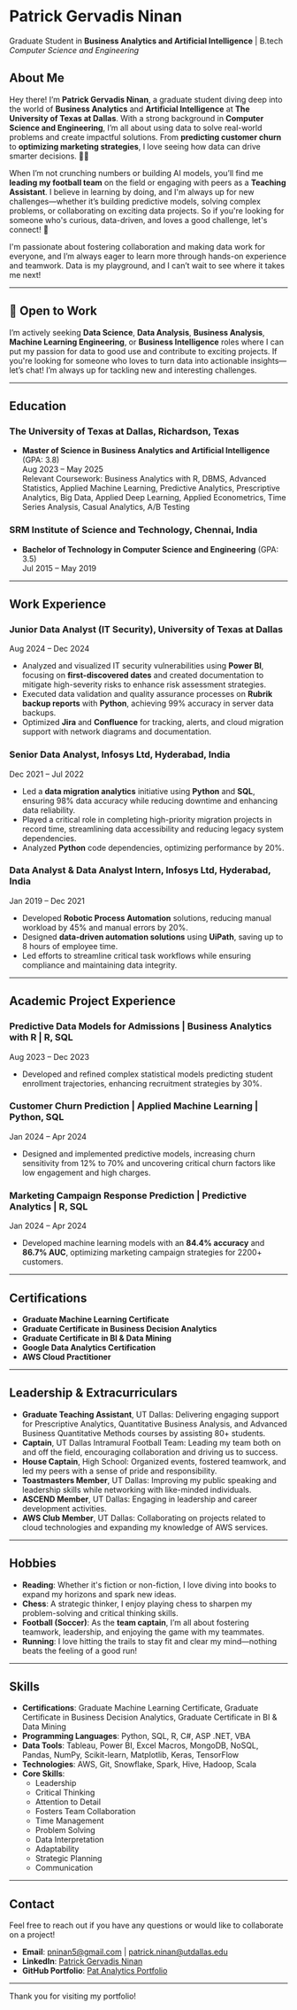 # Patrick Gervadis Ninan
Graduate Student in **Business Analytics and Artificial Intelligence** | B.tech *Computer Science and Engineering*

## About Me
Hey there! I’m **Patrick Gervadis Ninan**, a graduate student diving deep into the world of **Business Analytics** and **Artificial Intelligence** at **The University of Texas at Dallas**. With a strong background in **Computer Science and Engineering**, I’m all about using data to solve real-world problems and create impactful solutions. From **predicting customer churn** to **optimizing marketing strategies**, I love seeing how data can drive smarter decisions. 🧠💡

When I’m not crunching numbers or building AI models, you’ll find me **leading my football team** on the field or engaging with peers as a **Teaching Assistant**. I believe in learning by doing, and I'm always up for new challenges—whether it’s building predictive models, solving complex problems, or collaborating on exciting data projects. So if you're looking for someone who's curious, data-driven, and loves a good challenge, let's connect! 🚀

I'm passionate about fostering collaboration and making data work for everyone, and I’m always eager to learn more through hands-on experience and teamwork. Data is my playground, and I can’t wait to see where it takes me next!

---

## 💼 Open to Work
I’m actively seeking **Data Science**, **Data Analysis**, **Business Analysis**, **Machine Learning Engineering**, or **Business Intelligence** roles where I can put my passion for data to good use and contribute to exciting projects. If you're looking for someone who loves to turn data into actionable insights—let’s chat! I’m always up for tackling new and interesting challenges.

---

## Education
### The University of Texas at Dallas, Richardson, Texas
- **Master of Science in Business Analytics and Artificial Intelligence** (GPA: 3.8)  
  Aug 2023 – May 2025  
  Relevant Coursework: Business Analytics with R, DBMS, Advanced Statistics, Applied Machine Learning, Predictive Analytics, Prescriptive Analytics, Big Data, Applied Deep Learning, Applied Econometrics, Time Series Analysis, Casual Analytics, A/B Testing

### SRM Institute of Science and Technology, Chennai, India
- **Bachelor of Technology in Computer Science and Engineering** (GPA: 3.5)  
  Jul 2015 – May 2019

---

## Work Experience
### Junior Data Analyst (IT Security), University of Texas at Dallas  
Aug 2024 – Dec 2024
- Analyzed and visualized IT security vulnerabilities using **Power BI**, focusing on **first-discovered dates** and created documentation to mitigate high-severity risks to enhance risk assessment strategies.
- Executed data validation and quality assurance processes on **Rubrik backup reports** with **Python**, achieving 99% accuracy in server data backups.
- Optimized **Jira** and **Confluence** for tracking, alerts, and cloud migration support with network diagrams and documentation.

### Senior Data Analyst, Infosys Ltd, Hyderabad, India  
Dec 2021 – Jul 2022
- Led a **data migration analytics** initiative using **Python** and **SQL**, ensuring 98% data accuracy while reducing downtime and enhancing data reliability.
- Played a critical role in completing high-priority migration projects in record time, streamlining data accessibility and reducing legacy system dependencies.
- Analyzed **Python** code dependencies, optimizing performance by 20%.

### Data Analyst & Data Analyst Intern, Infosys Ltd, Hyderabad, India  
Jan 2019 – Dec 2021
- Developed **Robotic Process Automation** solutions, reducing manual workload by 45% and manual errors by 20%.
- Designed **data-driven automation solutions** using **UiPath**, saving up to 8 hours of employee time.
- Led efforts to streamline critical task workflows while ensuring compliance and maintaining data integrity.

---

## Academic Project Experience
### Predictive Data Models for Admissions | Business Analytics with R | R, SQL  
Aug 2023 – Dec 2023
- Developed and refined complex statistical models predicting student enrollment trajectories, enhancing recruitment strategies by 30%.

### Customer Churn Prediction | Applied Machine Learning | Python, SQL  
Jan 2024 – Apr 2024
- Designed and implemented predictive models, increasing churn sensitivity from 12% to 70% and uncovering critical churn factors like low engagement and high charges.

### Marketing Campaign Response Prediction | Predictive Analytics | R, SQL  
Jan 2024 – Apr 2024
- Developed machine learning models with an **84.4% accuracy** and **86.7% AUC**, optimizing marketing campaign strategies for 2200+ customers.

---

## Certifications
- **Graduate Machine Learning Certificate**
- **Graduate Certificate in Business Decision Analytics**
- **Graduate Certificate in BI & Data Mining**
- **Google Data Analytics Certification**
- **AWS Cloud Practitioner**

---

## Leadership & Extracurriculars
- **Graduate Teaching Assistant**, UT Dallas: Delivering engaging support for Prescriptive Analytics, Quantitative Business Analysis, and Advanced Business Quantitative Methods courses by assisting 80+ students.
- **Captain**, UT Dallas Intramural Football Team: Leading my team both on and off the field, encouraging collaboration and driving us to success.
- **House Captain**, High School: Organized events, fostered teamwork, and led my peers with a sense of pride and responsibility.
- **Toastmasters Member**, UT Dallas: Improving my public speaking and leadership skills while networking with like-minded individuals.
- **ASCEND Member**, UT Dallas: Engaging in leadership and career development activities.
- **AWS Club Member**, UT Dallas: Collaborating on projects related to cloud technologies and expanding my knowledge of AWS services.

---

## Hobbies
- **Reading**: Whether it's fiction or non-fiction, I love diving into books to expand my horizons and spark new ideas.
- **Chess**: A strategic thinker, I enjoy playing chess to sharpen my problem-solving and critical thinking skills.
- **Football (Soccer)**: As the **team captain**, I’m all about fostering teamwork, leadership, and enjoying the game with my teammates.
- **Running**: I love hitting the trails to stay fit and clear my mind—nothing beats the feeling of a good run!

---

## Skills
- **Certifications**: Graduate Machine Learning Certificate, Graduate Certificate in Business Decision Analytics, Graduate Certificate in BI & Data Mining
- **Programming Languages**: Python, SQL, R, C#, ASP .NET, VBA
- **Data Tools**: Tableau, Power BI, Excel Macros, MongoDB, NoSQL, Pandas, NumPy, Scikit-learn, Matplotlib, Keras, TensorFlow
- **Technologies**: AWS, Git, Snowflake, Spark, Hive, Hadoop, Scala
- **Core Skills**: 
  - Leadership
  - Critical Thinking
  - Attention to Detail
  - Fosters Team Collaboration
  - Time Management
  - Problem Solving
  - Data Interpretation
  - Adaptability
  - Strategic Planning
  - Communication

---

## Contact
Feel free to reach out if you have any questions or would like to collaborate on a project!

- **Email**: [pninan5@gmail.com](mailto:pninan5@gmail.com) | [patrick.ninan@utdallas.edu](mailto:patrick.ninan@utdallas.edu)
- **LinkedIn**: [Patrick Gervadis Ninan](https://www.linkedin.com/in/patrick-gervadis-ninan/)
- **GitHub Portfolio**: [Pat Analytics Portfolio](https://github.com/pninan5/Pat_Analytics_Portfolio)

---

Thank you for visiting my portfolio!
